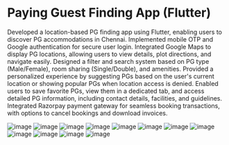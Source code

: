 #  Paying Guest Finding App (Flutter)

Developed a location-based PG finding app using Flutter, enabling users to discover PG accommodations in Chennai.
Implemented mobile OTP and Google authentication for secure user login.
Integrated Google Maps to display PG locations, allowing users to view details, plot directions, and navigate easily.
Designed a filter and search system based on PG type (Male/Female), room sharing (Single/Double), and amenities.
Provided a personalized experience by suggesting PGs based on the user's current location or showing popular PGs when location access is denied.
Enabled users to save favorite PGs, view them in a dedicated tab, and access detailed PG information, including contact details, facilities, and guidelines.
Integrated Razorpay payment gateway for seamless booking transactions, with options to cancel bookings and download invoices.

![image](https://github.com/user-attachments/assets/bef02731-812c-4571-8916-00ce24a42225)
![image](https://github.com/user-attachments/assets/0a69cf11-5122-4cf9-8a8f-21507e27ce09)
![image](https://github.com/user-attachments/assets/23c42bb5-e850-44c2-9583-a2d471120962)
![image](https://github.com/user-attachments/assets/d01a317d-9b1d-492c-8436-0f32c2b00180)
![image](https://github.com/user-attachments/assets/a17c1c27-e5a8-4e14-a14d-bca688be36f9)
![image](https://github.com/user-attachments/assets/d4323b66-b4b8-44a3-b2aa-4d063bfb1c12)
![image](https://github.com/user-attachments/assets/8f028e65-dced-42c2-8e2b-4bea0ee27f47)
![image](https://github.com/user-attachments/assets/ac9af9a6-60ab-4a7f-bd86-6b937cf19c0d)
![image](https://github.com/user-attachments/assets/ef8d4126-558a-4866-9c00-eba6820ebee7)
![image](https://github.com/user-attachments/assets/8407a2d6-541e-49f0-b0f3-d1acea50b482)
![image](https://github.com/user-attachments/assets/6f46cf4b-acfa-436b-bf69-3f7cce7355eb)
![image](https://github.com/user-attachments/assets/920ed0ac-2c27-49f0-8433-1c5db11f1f66)
